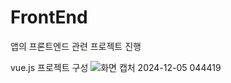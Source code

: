 # FrontEnd
앱의 프론트엔드 관련 프로젝트 진행

vue.js 프로젝트 구성
![화면 캡처 2024-12-05 044419](https://github.com/user-attachments/assets/7c097820-f7f4-4b99-a9e8-107434bedc69)

